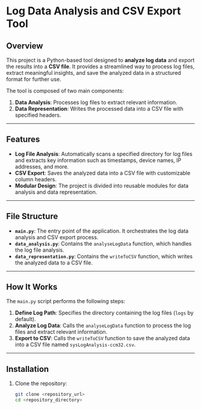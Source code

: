 # Log Data Analysis and CSV Export Tool

## Overview
This project is a Python-based tool designed to **analyze log data** and export the results into a **CSV file**. It provides a streamlined way to process log files, extract meaningful insights, and save the analyzed data in a structured format for further use.

The tool is composed of two main components:
1. **Data Analysis**: Processes log files to extract relevant information.
2. **Data Representation**: Writes the processed data into a CSV file with specified headers.

---

## Features
- **Log File Analysis**: Automatically scans a specified directory for log files and extracts key information such as timestamps, device names, IP addresses, and more.
- **CSV Export**: Saves the analyzed data into a CSV file with customizable column headers.
- **Modular Design**: The project is divided into reusable modules for data analysis and data representation.

---

## File Structure
- **`main.py`**: The entry point of the application. It orchestrates the log data analysis and CSV export process.
- **`data_analysis.py`**: Contains the `analyseLogData` function, which handles the log file analysis.
- **`data_representation.py`**: Contains the `writeToCSV` function, which writes the analyzed data to a CSV file.

---

## How It Works
The `main.py` script performs the following steps:
1. **Define Log Path**: Specifies the directory containing the log files (`logs` by default).
2. **Analyze Log Data**: Calls the `analyseLogData` function to process the log files and extract relevant information.
3. **Export to CSV**: Calls the `writeToCSV` function to save the analyzed data into a CSV file named `sysLogAnalysis-ccm32.csv`.

---

## Installation
1. Clone the repository:
   ```bash
   git clone <repository_url>
   cd <repository_directory>
